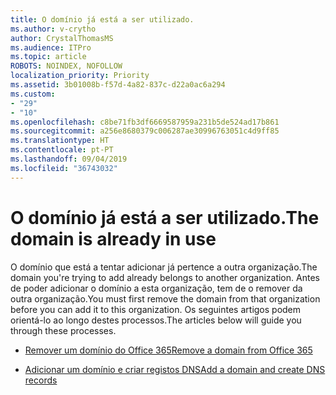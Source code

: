 ```yaml
---
title: O domínio já está a ser utilizado.
ms.author: v-crytho
author: CrystalThomasMS
ms.audience: ITPro
ms.topic: article
ROBOTS: NOINDEX, NOFOLLOW
localization_priority: Priority
ms.assetid: 3b01008b-f57d-4a82-837c-d22a0ac6a294
ms.custom:
- "29"
- "10"
ms.openlocfilehash: c8be71fb3df6669587959a231b5de524ad17b861
ms.sourcegitcommit: a256e8680379c006287ae30996763051c4d9ff85
ms.translationtype: HT
ms.contentlocale: pt-PT
ms.lasthandoff: 09/04/2019
ms.locfileid: "36743032"
---
```

# <a name="the-domain-is-already-in-use"></a><span data-ttu-id="bdf49-102">O domínio já está a ser utilizado.</span><span class="sxs-lookup"><span data-stu-id="bdf49-102">The domain is already in use</span></span>

<span data-ttu-id="bdf49-103">O domínio que está a tentar adicionar já pertence a outra organização.</span><span class="sxs-lookup"><span data-stu-id="bdf49-103">The domain you're trying to add already belongs to another organization.</span></span> <span data-ttu-id="bdf49-104">Antes de poder adicionar o domínio a esta organização, tem de o remover da outra organização.</span><span class="sxs-lookup"><span data-stu-id="bdf49-104">You must first remove the domain from that organization before you can add it to this organization.</span></span> <span data-ttu-id="bdf49-105">Os seguintes artigos podem orientá-lo ao longo destes processos.</span><span class="sxs-lookup"><span data-stu-id="bdf49-105">The articles below will guide you through these processes.</span></span>
  
- [<span data-ttu-id="bdf49-106">Remover um domínio do Office 365</span><span class="sxs-lookup"><span data-stu-id="bdf49-106">Remove a domain from Office 365</span></span>](https://docs.microsoft.com/office365/admin/get-help-with-domains/remove-a-domain)

- [<span data-ttu-id="bdf49-107">Adicionar um domínio e criar registos DNS</span><span class="sxs-lookup"><span data-stu-id="bdf49-107">Add a domain and create DNS records</span></span>](https://docs.microsoft.com/office365/admin/get-help-with-domains/create-dns-records-at-any-dns-hosting-provider)
